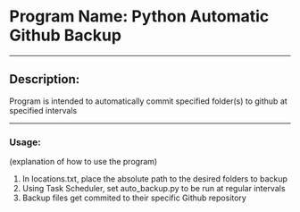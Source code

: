 # Program Name: Python Automatic Github Backup
---
## Description:  
Program is intended to automatically commit specified folder(s) to github at specified intervals

---
### Usage:
(explanation of how to use the program)
1. In locations.txt, place the absolute path to the desired folders to backup
2. Using Task Scheduler, set auto_backup.py to be run at regular intervals
3. Backup files get commited to their specific Github repository
